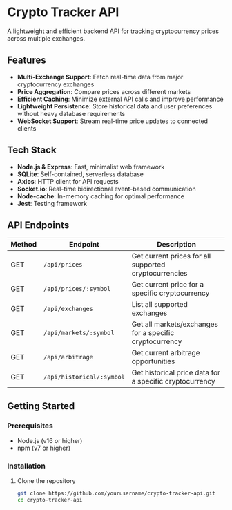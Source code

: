 # Crypto Tracker API

A lightweight and efficient backend API for tracking cryptocurrency prices across multiple exchanges.

## Features

- **Multi-Exchange Support**: Fetch real-time data from major cryptocurrency exchanges
- **Price Aggregation**: Compare prices across different markets
- **Efficient Caching**: Minimize external API calls and improve performance
- **Lightweight Persistence**: Store historical data and user preferences without heavy database requirements
- **WebSocket Support**: Stream real-time price updates to connected clients

## Tech Stack

- **Node.js & Express**: Fast, minimalist web framework
- **SQLite**: Self-contained, serverless database
- **Axios**: HTTP client for API requests
- **Socket.io**: Real-time bidirectional event-based communication
- **Node-cache**: In-memory caching for optimal performance
- **Jest**: Testing framework

## API Endpoints

| Method | Endpoint | Description |
|--------|----------|-------------|
| GET | `/api/prices` | Get current prices for all supported cryptocurrencies |
| GET | `/api/prices/:symbol` | Get current price for a specific cryptocurrency |
| GET | `/api/exchanges` | List all supported exchanges |
| GET | `/api/markets/:symbol` | Get all markets/exchanges for a specific cryptocurrency |
| GET | `/api/arbitrage` | Get current arbitrage opportunities |
| GET | `/api/historical/:symbol` | Get historical price data for a specific cryptocurrency |

## Getting Started

### Prerequisites

- Node.js (v16 or higher)
- npm (v7 or higher)

### Installation

1. Clone the repository
   ```bash
   git clone https://github.com/yourusername/crypto-tracker-api.git
   cd crypto-tracker-api
